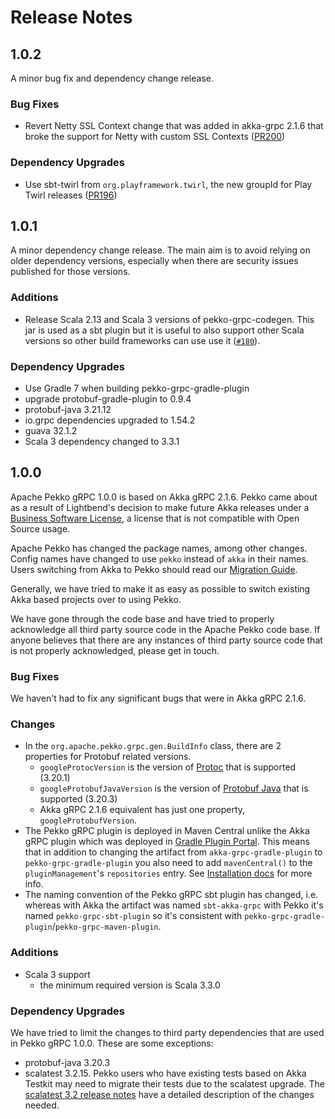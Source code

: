 # Release Notes

## 1.0.2

A minor bug fix and dependency change release.

### Bug Fixes

* Revert Netty SSL Context change that was added in akka-grpc 2.1.6 that broke the support for Netty with custom SSL Contexts ([PR200](https://github.com/apache/pekko-grpc/pull/200))

### Dependency Upgrades

* Use sbt-twirl from `org.playframework.twirl`, the new groupId for Play Twirl releases ([PR196](https://github.com/apache/pekko-grpc/pull/196))

## 1.0.1

A minor dependency change release. The main aim is to avoid relying on older dependency versions, especially when
there are security issues published for those versions.

### Additions

* Release Scala 2.13 and Scala 3 versions of pekko-grpc-codegen. This jar is used as a sbt plugin but it is useful to also support other Scala versions so other build frameworks can use use it ([`#180`](https://github.com/apache/pekko-grpc/issues/180)).

### Dependency Upgrades

* Use Gradle 7 when building pekko-grpc-gradle-plugin
* upgrade protobuf-gradle-plugin to 0.9.4
* protobuf-java 3.21.12
* io.grpc dependencies upgraded to 1.54.2
* guava 32.1.2
* Scala 3 dependency changed to 3.3.1

## 1.0.0
Apache Pekko gRPC 1.0.0 is based on Akka gRPC 2.1.6. Pekko came about as a result of Lightbend's decision to make future
Akka releases under a [Business Software License](https://www.lightbend.com/blog/why-we-are-changing-the-license-for-akka),
a license that is not compatible with Open Source usage.

Apache Pekko has changed the package names, among other changes. Config names have changed to use `pekko` instead
of `akka` in their names. Users switching from Akka to Pekko should read our [Migration Guide](https://pekko.apache.org/docs/pekko/current/project/migration-guides.html).

Generally, we have tried to make it as easy as possible to switch existing Akka based projects over to using Pekko.

We have gone through the code base and have tried to properly acknowledge all third party source code in the
Apache Pekko code base. If anyone believes that there are any instances of third party source code that is not
properly acknowledged, please get in touch.

### Bug Fixes

We haven't had to fix any significant bugs that were in Akka gRPC 2.1.6.

### Changes

* In the `org.apache.pekko.grpc.gen.BuildInfo` class, there are 2 properties for Protobuf related versions.
    * `googleProtocVersion` is the version of [Protoc](https://grpc.io/docs/protoc-installation/) that is supported (3.20.1)
    * `googleProtobufJavaVersion` is the version of [Protobuf Java](https://protobuf.dev/getting-started/javatutorial/) that is supported (3.20.3)
    * Akka gRPC 2.1.6 equivalent has just one property, `googleProtobufVersion`.
* The Pekko gRPC plugin is deployed in Maven Central unlike the Akka gRPC plugin which was deployed
  in [Gradle Plugin Portal](https://plugins.gradle.org/). This means that in addition to changing
  the artifact from `akka-grpc-gradle-plugin` to `pekko-grpc-gradle-plugin` you also need to add
  `mavenCentral()` to the `pluginManagement`'s `repositories` entry. See
  [Installation docs](https://pekko.apache.org/docs/pekko-grpc/current/buildtools/gradle.html#installation) for more
  info.
* The naming convention of the Pekko gRPC sbt plugin has changed, i.e. whereas
  with Akka the artifact was named `sbt-akka-grpc` with Pekko it's named
  `pekko-grpc-sbt-plugin` so it's consistent with `pekko-grpc-gradle-plugin`/`pekko-grpc-maven-plugin`.

### Additions

* Scala 3 support
    * the minimum required version is Scala 3.3.0

### Dependency Upgrades
We have tried to limit the changes to third party dependencies that are used in Pekko gRPC 1.0.0. These are some exceptions:

* protobuf-java 3.20.3
* scalatest 3.2.15. Pekko users who have existing tests based on Akka Testkit may need to migrate their tests due to the scalatest upgrade. The [scalatest 3.2 release notes](https://www.scalatest.org/release_notes/3.2.0) have a detailed description of the changes needed.
